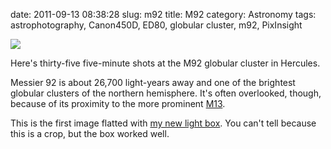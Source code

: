 date: 2011-09-13 08:38:28
slug: m92
title: M92
category: Astronomy
tags: astrophotography, Canon450D, ED80, globular cluster, m92, PixInsight

[![][1]][1]

Here's thirty-five five-minute shots at the M92 globular cluster in Hercules.

Messier 92 is about 26,700 light-years away and one of the brightest globular clusters of the northern hemisphere. It's often overlooked, though, because of its proximity to the more prominent [M13](http://www.iovene.com/616/).

This is the first image flatted with [my new light box](http://www.iovene.com/578/). You can't tell because this is a crop, but the box worked well.

[1]: |filename|/images/2011_m92.jpg
